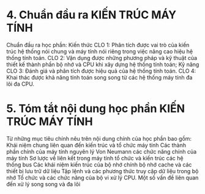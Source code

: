# 4. Chuẩn đầu ra KIẾN TRÚC MÁY TÍNH
Chuẩn đầu ra học phần: Kiến thức CLO 1: Phân tích được vai trò của kiến trúc hệ thống nói chung và máy tính nói riêng trong việc nâng cao hiệu hệ thống tính toán. CLO 2: Vận dụng được những phương pháp và kỹ thuật của thiết kế thành phần bộ nhớ và CPU khi xây dựng hệ thống tính toán; Kỹ năng CLO 3: Đánh giá và phân tích được hiệu quả của hệ thống tính toán. CLO 4: Khai thác được khả năng tính toán song song từ các hệ thống máy tính đa lõi đa CPU.
# 5. Tóm tắt nội dung học phần KIẾN TRÚC MÁY TÍNH
Từ những mục tiêu chính nêu trên nội dung chính của học phần bao gồm: Khái niệm chung liên quan đến kiến trúc và tổ chức máy tính Các thành phần chính của máy tính nguyên lý Von Neumann các chức năng chính của máy tính Sơ lược về liên kết trong máy tính tổ chức và kiến trúc các hệ thống bus Các khái niệm kiến trúc của bộ nhớ chính bộ nhớ cache và các thiết bị lưu trữ dữ liệu Tập lệnh và các phương thức truy cập dữ liệu trong bộ nhớ Tổ chức và các chức năng của bộ vi xử lý CPU. Một số vấn đề liên quan đến xử lý song song và đa lõi
